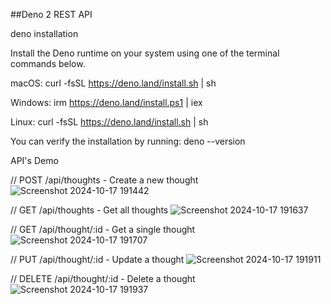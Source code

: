 ##Deno 2 REST API


deno installation

Install the Deno runtime on your system using one of the terminal commands below.

macOS:
curl -fsSL https://deno.land/install.sh | sh

Windows:
irm https://deno.land/install.ps1 | iex

Linux:
curl -fsSL https://deno.land/install.sh | sh


You can verify the installation by running:
deno --version


API's Demo

// POST /api/thoughts - Create a new thought
![Screenshot 2024-10-17 191442](https://github.com/user-attachments/assets/a685149b-6818-4d96-92ee-3684b1f2cb4a)

// GET /api/thoughts - Get all thoughts
![Screenshot 2024-10-17 191637](https://github.com/user-attachments/assets/515bc4d8-2efc-42ac-8636-c75f165cb8fc)

// GET /api/thought/:id - Get a single thought
![Screenshot 2024-10-17 191707](https://github.com/user-attachments/assets/7284f52c-762f-4c66-8342-718fde059cf6)

// PUT /api/thought/:id - Update a thought
![Screenshot 2024-10-17 191911](https://github.com/user-attachments/assets/f4961f7d-bcc3-4cb6-85db-82b83c9b3618)

// DELETE /api/thought/:id - Delete a thought
![Screenshot 2024-10-17 191937](https://github.com/user-attachments/assets/073c533e-eeed-4dee-a086-78153a006a03)

